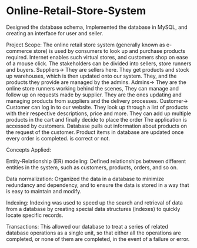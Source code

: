 # Online-Retail-Store-System
Designed the database schema, Implemented the database in MySQL, and creating an interface for user and seller.

Project Scope:
The online retail store system (generally known as e-commerce store) is used by consumers to look up and purchase products required. Internet enables such virtual stores, and customers shop on ease of a mouse click.
The stakeholders can be divided into sellers, store runners and buyers.
Suppliers-> They are sellers here. They get products and stock up warehouses, which is then updated onto our system. They, and the products they provide are managed by the admins.
Admins-> They are the online store runners working behind the scenes, They can manage and follow up on requests made by supplier. They are the ones updating and managing products from suppliers and the delivery processes.
Customer-> Customer can log in to our website. They look up through a list of products with their respective descriptions, price and more. They can add up multiple products in the cart and finally decide to place the order
The application is accessed by customers. Database pulls out information about products on the request of the customer. Product items in database are updated once every order is completed.
is correct or not.

Concepts Applied:

Entity-Relationship (ER) modeling: 
Defined relationships between different entities in the system, such as customers, products, orders, and so on.

Data normalization: 
Organized the data in a database to minimize redundancy and dependency, and to ensure the data is stored in a way that is easy to maintain and modify.

Indexing: 
Indexing was used to speed up the search and retrieval of data from a database by creating special data structures (indexes) to quickly locate specific records.

Transactions: 
This allowed our database to treat a series of related database operations as a single unit, so that either all the operations are completed, or none of them are completed, in the event of a failure or error.
